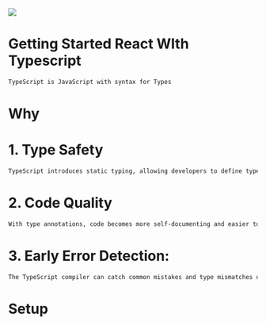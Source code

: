 <!DOCTYPE html>
<html lang="en">
<head>
    <meta charset="UTF-8">
    <meta name="viewport" content="width=device-width, initial-scale=1.0">
</head>
<body>
<img src="https://th.bing.com/th/id/OIP.tIf1yBi6P5ij1rQkbWe8_gAAAA?pid=ImgDet&rs=1](https://th.bing.com/th/id/OIP.SrVhPMALde_d9YaNSkQ0hwHaDH?pid=ImgDet&w=1000&h=420&rs=1)" width={200}  class="image"/>


# Getting Started React WIth Typescript
``` bash
TypeScript is JavaScript with syntax for Types
```
# Why
# 1. Type Safety
``` bash 
TypeScript introduces static typing, allowing developers to define types for variables, function parameters, and return values.
```
# 2. Code Quality 
``` bash
With type annotations, code becomes more self-documenting and easier to understand.
```

# 3. Early Error Detection: 
``` bash
The TypeScript compiler can catch common mistakes and type mismatches during development.
```

<h1>
    Setup
</h1>

</body>
</html>
